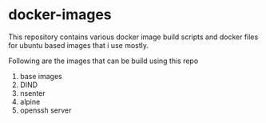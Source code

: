 # docker-images
This repository contains various docker image build scripts and docker files for ubuntu based images that i use mostly.

Following are the images that can be build using this repo
1. base images
2. DIND
3. nsenter
4. alpine
5. openssh server
